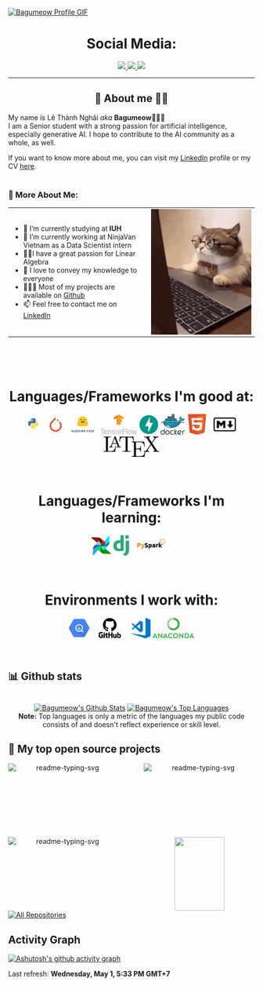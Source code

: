 
<a href="https://github.com/Bagumeow">![Bagumeow Profile GIF](./images/profile_github.gif)</a>

<!-- Social icons section -->
<h1 align="center"> Social Media: </h1>
  <p align="center">
    <!-- <a href="https://stackoverflow.com/users/story/16787643">
      <img src="https://img.shields.io/badge/stack%20overflow-7cebf5?&style=for-the-badge&logo=stack%20overflow&logoColor=black">
    </a> -->
    <a href="https://www.kaggle.com/lethanhnghia">
      <img src="https://img.shields.io/badge/kaggle-7cebf5?style=for-the-badge&logo=data%3Aimage%2Fpng%3Bbase64%2CiVBORw0KGgoAAAANSUhEUgAAAgAAAAIABAMAAAAGVsnJAAAAJFBMVEVHcEwgvv8gvv8gvv8fvv8gvv8fvv8gvv8gvv8fvf8fvv8gvv%2Bpfj9LAAAAC3RSTlMAGd3uNsVToHkKJvI9EDkAAAj0SURBVHja7d1BaxtXFAXgJzCyRitbYNJsXUWLdOcWRZCNGkj3cVVo5I1IodnG0EKdbAxeFJONurFMV2ohdC%2BjWqA%2F1xZamtaKdGbmPvTumXOTtcGfD8eauZ43IWg0Go1Go9FoNBqNRqPRaDQajUaj0WiwyfY%2FNONKfP%2B1H48Pjz5e9f%2Fw62kVAJ4uPzydKgTgZA3ArM8P0Fium1f8AJO1AM%2F4AQ7WAjzkB2itBfhMAAIQgAAEIAABCEAAAhCAAAQgAAEIQAACEIAABCAAAQhAAAIQgAAEIAABCEAAAhCAAAQgAAEIQAACEIAABCAAAQhAAAIQgAAEIAABCEAAAhCAAAQgAAEIQAACEIAABCAAAQhAAAIQgAAEIAABCEAAAhCAAAQgAAEIQAACEIAABCAAAQhAAAIQgAAEIAABCEAAAhCAAAQgAAEIQAACEIAABCAAAQhAAAIQgAAEIAABCEAAAhCAAAQgAAEIQAACEIAABCAAAQhAAAIQgAAE4Afg5y%2B%2BXT%2BfcwN8dPzphjl6zQxwdbLcOPMpL0DzzRKYM16Ap8j3v%2F2ajQawcwIBLGgBsADwAoAB4AUAA7DskgKgAVg%2BJwVAAzDvcwI00QAMSD8JwgGYcgLAARiSXgy98xOAKABwALZ%2FLRgHAA3A7R4nAByAU9I7Qq4CEAHAVwAiAPgKgD1ADQzATRoBsAeAAzDmBEADsLwMnAD3wO9%2FMeYEwG4F%2F9kAqQTAGgANQG%2FMCeAvAMYA%2FgJgC1BDA3AeOAHQAHQDJwAcgBEpABqATuAEQAMwG5ECuAyAIYDPABgC%2BAyAHQAcgD4pABqAQeAEyMAAzPukABOnAbACcBsAKwA0AMPACQAHYEoK4DcANgBoAG6npABoAE4DJwAcgD1SgGvHAbAAyN46DoAFgOsAGACgAXi0RwqABuAscAKgAUhmG2oNcP3Y1zrcGiC7cLcMswUAA3CTagDKArgPQFkA9wEoCQAHIJACoAEYsQKAAegGUoAGFoDZiBUADEAnkAIwBKAUAEMAygBQBKAMABiAdiAFQAPQJwXIvnG6DbUCAAMw75MCsASgMEAdDMCUFAANwDCQAtAEoCgAGIDXgRQADECayzALADAAp4EUgCgAxQBe8ASgEED9E54AFAJgCkARADAAqW5DywNgAbg5C6QAXAEoAAAG4DKQAoAB6I1ZAcgCkBuALQC5AcAAnAdSgB0sAN3ACvDE%2FTq8HECdLgA5AbAAzEasAGADdAIrAGEAcgEwBiAXAHZUaurb0OIA4GHJ7cAKgAVg3mcFAAMwCKwAnAHAAcAADAMrABiAKSsAawBgACwAt1NWADAAp4EVADsq1ccyrAhAkzYAIABvADAA4gBgAMQBgADAAFwGVgAsAI%2FGrADUAUAAsAD0xqwAWABunAYAADigDsBmAPIAbAYAAxBYAbCTMj1tQ3MC%2FEa3Dc0HQB%2BATQDYUamdwArQhQIwG9ECHNEHYAPAkj4AFgDtUG0AZ%2Btwe4BBqDbAvF9xAN8NYADQqzqA71%2BCFiU4rDrAfK%2FiAMuzqgP0qg5Q%2BWsB358FLQBc16AFgOsaNAHoVR2A96ZoBa6IbAAc16ANgOMaNALoVR3Abw0aAfitQSsAtzVoBeC2Bs0AFlUH8FqDZgBea9AOwN%2FjQsYATmvQEGBRdQCfNWgI4LMGLQFc1qAlgMsaNAXwcoJcNACPNWgK4LEGbQEc1qAtgMNHB40B%2FNWgMYC%2FGjQGgF%2FXTgvgrgatAdzVYB6Ax4w1mANg9hKqwXNagA72CGGHFWA2wl4s4awGcYAB%2BnapZ5wAf%2F1ZfAY9Q%2BXrIIFWjgCAz9H6qsFWrg842KGaHUaAv%2F8mnK8GQYB%2FDglrLNlqsJXvAy5Wg7djNoB%2Fjwh6x1aDrZxXOFgNdskA3vvNjr1o0NHDlBDA%2BweEXJPVIALwnxNiamQ1CAD874QYshps5QwA%2Bq69Lg%2FAnR%2FmBVUNtvL%2FLHepanAjwN1nwmonTDXYKnBph71o4pwDYNVDgVQ1uAlg5cL7LVENtjbfCLs7kzy3EHwDrH4otElUg61C93aIarBVqMiueGqw2Ku3M54aLPj2%2BXs0NVgQgKcGCwKA758%2F5wVosNRgUYDwhqQGCwMckNRgYQDs%2Fnj67xwoDADW4CUvALYm%2FJ0XIOOoweIA4HsHhrwAHDVYAiCjqMESAOCacMELgK0JEz9rrQwARQ2WAsDuj6ddg6UAsDVh2s9TlgPA1oQ9XgBsTZh0DZYDAO%2BPD3kBsBpM%2BZChkgDYmvDmjBdg4r0GywI0vddgWQCwBtu8AFfOa7A0ALYmTPfTYGkAcE3Y4wUAX0g4ogUA74%2B3eQEarmvQAABbE6ZagxYArt%2FKaQGA3R9PtAYtAFzXoAkAtiZMswZNADLHNWgCAN4fX%2FACOK5BG4DMbw3aAIBrwhQfKzcCqLmtQSMAvzVoBVD3WoNWAOCasM0LsOu0Bs0AsDVhejVoBhB%2BxWpwTAuArQmTq0E7AGxNmNyRk4YAE5c1aAgA1uApLQC4JkysBi0BsDXhckQLkHmsQUsAcE2YVg2aAjQd1qApQHjhrwZtAbA1YVLPU9oCgGvCDi%2FAgbsaNAZoQjeGUjpkyBgAXBMmVIPWANiaMKGz1qwBwDVhlxYArcE%2BLcCOsxo0BwDXhMmcrmEOAK4Jk6lBe4Carxq0BwDXhKk8Vh4BoO6qBiMAgGvCRGowBsCupxqMAQDeH%2B%2FSAoBrwjRqMAoAtiZMowajAIBrwiRqMA4AtiZM4t5gHABHNRgHAFwTplCDkQDAGhzSAmRuajASALgmTKAGYwE0vdRgLABwTbj9GowG0HBSg9EAwDXh1mswHgB2f3zrZ63FAwDXhF1aAHBNuO0ajAiArQm3XYMRATIXNRgRAF0T7tECgE8TTmkBsBrc8h%2FQr4%2Fpw3Jf%2FNrBBdEk5m1LbE34aqsA9ag%2FHOii%2BPlWAdbevZuV7afaRfIAa3e5g9Jf%2FerL5J8iqr386sHx6v8%2FGPyGvvr%2BcP08%2BG7bF8TZT%2Fur577JR7Rsf%2F%2BXNf%2F27weNRqPRaDQajUaj0Wg0Go1Go9FoNBoNNn8AoaLr0UzIy4kAAAAASUVORK5CYII%3D&logoColor=black&color=7cebf5">
    </a>
    <a href="https://www.linkedin.com/in/bagumeow/">
      <img src="https://img.shields.io/badge/linkedin-7cebf5?&style=for-the-badge&logo=linkedin&logoColor=black">
    </a>
    <a href="mailto:lethanhnghia147@gmail.com">
      <img src="https://img.shields.io/badge/SEND%20MAIL-7cebf5?&style=for-the-badge&logo=MAIL.RU&logoColor=black">
    </a>
  </p>
</h1>

<hr>

<!-- Description about me -->
<h2 align="center"> 🤔 About me 👨‍💻 </h2>

My name is Lê Thành Nghãi *aka*  <b>Bagumeow</b>🕵🏼‍♂️ <br />
I am a Senior student with a strong passion for artificial intelligence, especially generative AI. I hope to contribute to the AI community as a whole, as well.

If you want to know more about me, you can visit my [LinkedIn](https://www.linkedin.com/in/bagumeow/) profile or my CV [here](./CV/CV_LeThanhNghia_4_2024.pdf).
<br/><br/> 

<!-- Bogota's weather table -->


### 🧐 More About Me:
<table style="border: none;">
  <tr style="border: none;">
    <td style="border: none;">
      <ul>
        <li>
          🔭 I’m currently studying at <b>IUH</b>
        </li>
        <li>
          🌱 I’m currently working at NinjaVan Vietnam as a Data Scientist intern
        <li>
           👨‍🔬I have a great passion for Linear Algebra 
        </li>
        <li>
          🥰 I love to convey my knowledge to everyone
        </li>
        <li>
          👨🏻‍💻 Most of my projects are available on
            <a href="https://github.com/Bagumeow?tab=repositories" target="_blank">Github</a>
        </li>
        <li>
          📫 Feel free to contact me on 
            <a href="https://www.linkedin.com/in/bagumeow/" target="_blank">LinkedIn</a>
        </li>
        </ul>
    </td>
    <td style="border: none;">
      <img align="right" alt="GIF" src="./images/cat_typing.gif" width="450vw"/>
    </td>
  </tr>
</table>
<br><br><br>

<!-- languajes and skills section -->

<h1 align="center"> Languages/Frameworks I'm good at: </h1>
<p align="center">
  <code><a href="https://www.python.org/"><img alt="Python" title="Python" src="./images/python.png" height="42"></a></code>
  <!-- pytorch -->
  <code><a href="https://pytorch.org/"><img alt="Pytorch" title="Pytorch" src="./images/pytorch.png" height="42"></a></code>
  <!-- huggingface -->
  <code><a href="https://huggingface.co/"><img alt="Huggingface" title="Huggingface" src="./images/huggingface.png" height="42"></a></code>
  <!-- tensorflow -->
  <code><a href="https://www.tensorflow.org/"><img alt="Tensorflow" title="Tensorflow" src="./images/tensorflow.png" height="42"></a></code>
  <code><a href="https://fastapi.tiangolo.com/"><img alt="FastAPI" title="FastAPI" src="./images/fastapi.png" height="42"></a></code>
  <!-- docker -->
  <code><a href="https://www.docker.com/"><img alt="Docker" title="Docker" src="./images/docker.png" height="42"></a></code>
  <code><a href="https://en.wikipedia.org/wiki/HTML"><img alt="HTML 5" title="HTML 5" src="./images/html.png" height="42"></a></code>
  <code><a href="https://daringfireball.net/projects/markdown"><img alt="Markdown" title="Markdown" src="./images/markdown.png" height="42"></a></code>
  <!-- latex -->
  <code><a href="https://www.latex-project.org/"><img alt="Latex" title="Latex" src="./images/latex.png" height="42"></a></code>
</p>
<br>

<h1 align="center"> Languages/Frameworks I'm learning: </h1>
<p align="center">
  <code><a href="https://airflow.apache.org/"><img alt="Airflow" title="Airflow" src="./images/apache_airflow.png" height="42"></a></code>
  <code><a href="https://www.djangoproject.com/"><img alt="Django" title="Django" src="./images/django.png" height="42"></a></code>
  <!-- pyspark -->
  <code><a href="https://spark.apache.org/docs/latest/api/python/index.html"><img alt="Pyspark" title="Pyspark" src="./images/pyspark.png" height="42"></a></code>
</p>
<br>

<h1 align="center"> Environments I work with: </h1>
<p align="center">
  <!-- google big query -->
  <code><a href="https://cloud.google.com/bigquery"><img alt="Google Big Query" title="Google Big Query" src="./images/bigquery.png" height="42"></a></code>
  <code><a href="https://github.com/"><img alt="GitHub" title="GitHub" src="./images/github.png" height="42"></a></code>
  <code><a href="https://code.visualstudio.com/"><img alt="Vs code" title="Vs code" src="./images/vscode.png" height="42"></a></code>
  <!-- anaconda -->
  <code><a href="https://www.anaconda.com/"><img alt="Anaconda" title="Anaconda" src="./images/anaconda.png" height="42"></a></code>
</p>
<br>

<!-- GitHub stats section -->

## 📊 Github stats

<!-- Bassed on: https://github.com/anuraghazra/github-readme-stats -->
<p align="center">
  <br/>
  <a href="https://github.com/anuraghazra/github-readme-stats"><img alt="Bagumeow's Github Stats" src="https://github-readme-stats.vercel.app/api/?username=bagumeow&show_icons=true&count_private=true&theme=cobalt&border_color=7cebf5&border_radius=10&show_icons=true" height="192px"/></a>
  <a href="https://github.com/anuraghazra/github-readme-stats"><img alt="Bagumeow's Top Languages" src="https://github-readme-stats.vercel.app/api/top-langs/?username=bagumeow&langs_count=8&layout=compact&theme=cobalt&border_color=7cebf5&border_radius=10&show_icons=true" height="192px"/></a>
  <br/>
  <b>Note:</b> Top languages is only a metric of the languages my public code consists of and doesn't reflect experience or skill level.
</p>

<!-- Projects section -->

## 📘 My top open source projects

<!-- Bassed on: Repo info cards - https://github.com/anuraghazra/github-readme-stats -->
<p align="center">
  <p style="widht: 100%;" align="center">
    <a href="https://github.com/Bagumeow/IUH_Chatbot"><img align="left" width="45%" height="150px" src="https://github-readme-stats.vercel.app/api/pin/?username=bagumeow&repo=IUH_chatbot&theme=cobalt&border_color=7cebf5&border_radius=10&show_icons=true" alt="readme-typing-svg"></a>
    <a href="https://github.com/Bagumeow/Routing_Problem"><img align="right" width="45%" height="150px" src="https://github-readme-stats.vercel.app/api/pin/?username=bagumeow&repo=Routing_Problem&theme=cobalt&border_color=7cebf5&border_radius=10&show_icons=true" alt="readme-typing-svg"></a>
  </p>
  <p align="center">&#8192;</p>
  <p style="widht: 100%;" align="center">
    <a href="https://github.com/Bagumeow/IUH_FIT_Chatbot"><img align="left" width="45%" height="150px" src="https://github-readme-stats.vercel.app/api/pin/?username=bagumeow&repo=IUH_FIT_Chatbot&theme=cobalt&border_color=7cebf5&border_radius=10&show_icons=true" alt="readme-typing-svg"></a>
    <a href="https://github.com/Bagumeow/Sentiment_Facebook_FE"><img align="right" width="45%" height="150px" src="https://github-readme-stats.vercel.app/api/pin/?username=bagumeow&repo=Sentiment_Facebook_FE&theme=cobalt&border_color=7cebf5&border_radius=10&show_icons=true"></a>
  </p>
</p>

<p align="center">&#8192;</p>
<p align="center">&#8192;</p>

<p align="left">
  <a href="https://github.com/Bagumeow?tab=repositories"><img alt="All Repositories" title="All Repositories" src="https://custom-icon-badges.herokuapp.com/badge/-All%20Repos-7cebf5?style=for-the-badge&logoColor=white&logo=repo"/></a>
</p>

<!-- last activity section -->

## Activity Graph
[![Ashutosh's github activity graph](https://github-readme-activity-graph.vercel.app/graph?username=bagumeow&bg_color=3b7970&color=f7f7f7&line=ff7aed&point=ff6e3d&area=true&hide_border=true)](https://github.com/ashutosh00710/github-readme-activity-graph)
<br>

<!-- last refresh of readme section -->
Last refresh: <b>Wednesday, May 1, 5:33 PM GMT+7</b><br>


<!-- Thanks you @DavidsDvm for this template. <br> -->


<!---
DavidsDvm/DavidsDvm is a ✨ special ✨ repository because its `README.md` (this file) appears on your GitHub profile.
You can click the Preview link to take a look at your changes.
--->
